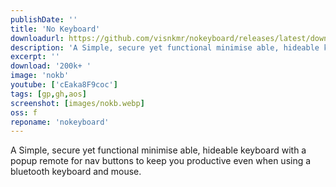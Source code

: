 ```yaml
---
publishDate: ''
title: 'No Keyboard'
downloadurl: https://github.com/visnkmr/nokeyboard/releases/latest/download/app-release.apk
description: 'A Simple, secure yet functional minimise able, hideable keyboard to keep you productive.'
excerpt: ''
download: '200k+ '
image: 'nokb'
youtube: ['cEaka8F9coc']
tags: [gp,gh,aos]
screenshot: [images/nokb.webp]
oss: f
reponame: 'nokeyboard'
---
```


A Simple, secure yet functional minimise able, hideable keyboard with a popup remote for nav buttons to keep you productive even when using a bluetooth keyboard and mouse.